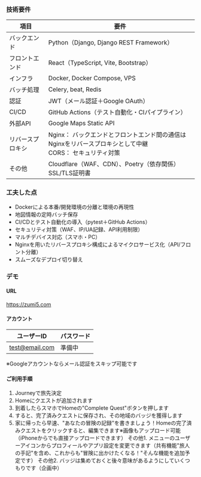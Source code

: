 ### 技術要件


| 項目 | 要件 |
| --- | --- |
| バックエンド | Python（Django, Django REST Framework） |
| フロントエンド | React（TypeScript, Vite, Bootstrap） |
| インフラ | Docker, Docker Compose, VPS |
| バッチ処理 | Celery, beat, Redis |
| 認証 | JWT（メール認証＋Google OAuth） |
| CI/CD | GitHub Actions（テスト自動化・CIパイプライン） |
| 外部API | Google Maps Static API |
| リバースプロキシ | Nginx： バックエンドとフロントエンド間の通信はNginxをリバースプロキシとして中継<br>CORS： セキュリティ対策 |
| その他 | Cloudflare（WAF、CDN）、Poetry（依存関係）<br>SSL/TLS証明書 |

### 工夫した点
- Dockerによる本番/開発環境の分離と環境の再現性
- 地図情報の定時バッチ保存
- CI/CDとテスト自動化の導入（pytest＋GitHub Actions）
- セキュリティ対策（WAF、IP/UA記録、API利用制限）
- マルチデバイス対応（スマホ・PC）
- Nginxを用いたリバースプロキシ構成によるマイクロサービス化（API/フロント分離）
- スムーズなデプロイ切り替え

### デモ

#### URL
https://zumi5.com

#### アカウント
| ユーザーID | パスワード |
| --- | --- |
| test@email.com | 準備中 |
※Googleアカウントならメール認証をスキップ可能です

#### ご利用手順
1. Journeyで旅先決定
2. Homeにクエストが追加されます
3. 到着したらスマホでHomeの"Complete Quest"ボタンを押します
4. すると、完了済みクエストに保存され、その地域のバッジを獲得します
5. 家に帰ったら早速、"あなたの冒険の記録"を書きましょう！Homeの完了済みクエストをクリックすると、編集できます※画像もアップロード可能（iPhoneからでも直接アップロードできます）
その他1. メニューのユーザーアイコンからプロフィールやアプリ設定を変更できます（共有機能"旅人の手記"を含め、これからも"冒険に出かけたくなる！"そんな機能を追加予定です）
その他2. バッジは集めておくと後々意味があるようにしていくつもりです（企画中）
